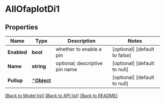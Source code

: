 # AllOfapIotDi1

## Properties
Name | Type | Description | Notes
------------ | ------------- | ------------- | -------------
**Enabled** | **bool** | whether to enable a pin | [optional] [default to false]
**Name** | **string** | optional; descriptive pin name | [optional] [default to null]
**Pullup** | [***Object**](.md) |  | [optional] [default to null]

[[Back to Model list]](../README.md#documentation-for-models) [[Back to API list]](../README.md#documentation-for-api-endpoints) [[Back to README]](../README.md)

